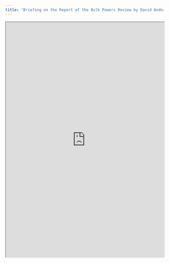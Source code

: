 ```yaml
---
title: "Briefing on the Report of the Bulk Powers Review by David Anderson QC"
---
```




<iframe height="750" width="100%" src="https://ewelton.github.io/ktest/wiki.html#Briefing%20on%20the%20Report%20of%20the%20Bulk%20Powers%20Review%20by%20David%20Anderson%20QC"></iframe>
